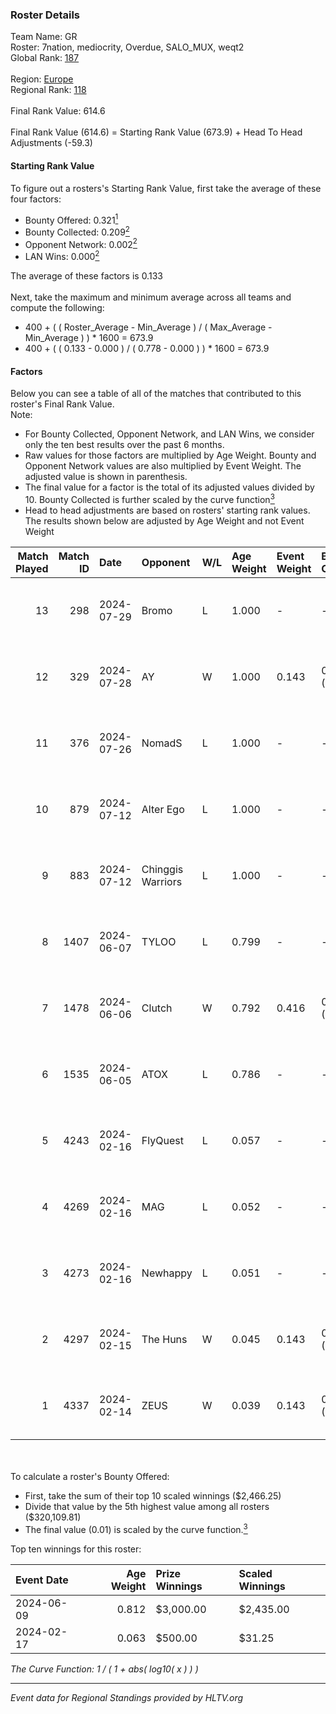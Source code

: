 ### Roster Details<br />
Team Name: GR<br />
Roster: 7nation, mediocrity, Overdue, SALO_MUX, weqt2<br />
Global Rank: [187](../standings_global.md)<br />
<br />
Region: [Europe]( ../standings_europe.md)<br />
Regional Rank: [118]( ../standings_europe.md)<br />
<br />
Final Rank Value:  614.6<br />
<br />
Final Rank Value (614.6) = Starting Rank Value (673.9) + Head To Head Adjustments (-59.3)<br />

#### Starting Rank Value<br />
To figure out a rosters's Starting Rank Value, first take the average of these four factors:<br />
- Bounty Offered: 0.321[<sup>1</sup>](#table2)
- Bounty Collected: 0.209[<sup>2</sup>](#table1)
- Opponent Network: 0.002[<sup>2</sup>](#table1)
- LAN Wins: 0.000[<sup>2</sup>](#table1)

The average of these factors is 0.133<br />
<br />
Next, take the maximum and minimum average across all teams and compute the following:<br />
- 400 + ( ( Roster_Average - Min_Average ) / ( Max_Average - Min_Average ) ) * 1600 = 673.9
- 400 + ( ( 0.133 - 0.000 ) / ( 0.778 - 0.000 ) ) * 1600 = 673.9


#### Factors<br />
Below you can see a table of all of the matches that contributed to this roster's Final Rank Value.<br />
Note:<br />

- For Bounty Collected, Opponent Network, and LAN Wins, we consider only the ten best results over the past 6 months.
- Raw values for those factors are multiplied by Age Weight. Bounty and Opponent Network values are also multiplied by Event Weight. The adjusted value is shown in parenthesis.
- The final value for a factor is the total of its adjusted values divided by 10. Bounty Collected is further scaled by the curve function[<sup>3</sup>](#curveFunction)
- Head to head adjustments are based on rosters' starting rank values. The results shown below are adjusted by Age Weight and not Event Weight
<span id="table1"></span><br />


| Match Played | Match ID | Date       | Opponent          | W/L | Age Weight | Event Weight | Bounty Collected | Opponent Network | LAN Wins  | H2H Adj. | Roster                                        |
| -: | -: | :- | :- | :- | :- | :- | :- | :- | :- | -: | :- |
|           13 |      298 | 2024-07-29 | Bromo             | L   | 1.000      | -            | -                | -                | -         |   -20.20 | 7nation, mediocrity, Overdue, SALO_MUX, weqt2 |
|           12 |      329 | 2024-07-28 | AY                | W   | 1.000      | 0.143        | 0.000 (0.000)    | 0.000 (0.000)    | 0 (0.000) |     6.67 | 7nation, mediocrity, Overdue, SALO_MUX, weqt2 |
|           11 |      376 | 2024-07-26 | NomadS            | L   | 1.000      | -            | -                | -                | -         |   -20.99 | 7nation, mediocrity, Overdue, SALO_MUX, weqt2 |
|           10 |      879 | 2024-07-12 | Alter Ego         | L   | 1.000      | -            | -                | -                | -         |   -21.49 | 7nation, mediocrity, Runnin, SALO_MUX, weqt2  |
|            9 |      883 | 2024-07-12 | Chinggis Warriors | L   | 1.000      | -            | -                | -                | -         |    -4.44 | 7nation, mediocrity, Runnin, SALO_MUX, weqt2  |
|            8 |     1407 | 2024-06-07 | TYLOO             | L   | 0.799      | -            | -                | -                | -         |    -3.85 | mediocrity, qqGOD, SALO_MUX, uwrr, weqt2      |
|            7 |     1478 | 2024-06-06 | Clutch            | W   | 0.792      | 0.416        | 0.005 (0.002)    | 0.060 (0.020)    | 0 (0.000) |    12.81 | mediocrity, qqGOD, SALO_MUX, uwrr, weqt2      |
|            6 |     1535 | 2024-06-05 | ATOX              | L   | 0.786      | -            | -                | -                | -         |    -5.80 | mediocrity, qqGOD, Runnin, SALO_MUX, weqt2    |
|            5 |     4243 | 2024-02-16 | FlyQuest          | L   | 0.057      | -            | -                | -                | -         |    -0.12 | mediocrity, qqGOD, Reminder, SALO_MUX, weqt2  |
|            4 |     4269 | 2024-02-16 | MAG               | L   | 0.052      | -            | -                | -                | -         |    -1.23 | mediocrity, qqGOD, Reminder, SALO_MUX, weqt2  |
|            3 |     4273 | 2024-02-16 | Newhappy          | L   | 0.051      | -            | -                | -                | -         |    -1.17 | mediocrity, qqGOD, Reminder, SALO_MUX, weqt2  |
|            2 |     4297 | 2024-02-15 | The Huns          | W   | 0.045      | 0.143        | 0.000 (0.000)    | 0.002 (0.000)    | 0 (0.000) |     0.25 | mediocrity, qqGOD, Reminder, SALO_MUX, weqt2  |
|            1 |     4337 | 2024-02-14 | ZEUS              | W   | 0.039      | 0.143        | 0.000 (0.000)    | 0.000 (0.000)    | 0 (0.000) |     0.22 | mediocrity, qqGOD, Reminder, SALO_MUX, weqt2  |

<br />
<span id="table2"></span><br />
To calculate a roster's Bounty Offered:<br />

- First, take the sum of their top 10 scaled winnings ($2,466.25)
- Divide that value by the 5th highest value among all rosters ($320,109.81)
- The final value (0.01) is scaled by the curve function.[<sup>3</sup>](#curveFunction)

Top ten winnings for this roster:<br />

| Event Date | Age Weight | Prize Winnings | Scaled Winnings |
| :- | -: | :- | :- |
| 2024-06-09 |      0.812 | $3,000.00      | $2,435.00       |
| 2024-02-17 |      0.063 | $500.00        | $31.25          |


<span id="curveFunction"></span>_The Curve Function: 1 / ( 1 + abs( log10( x ) ) )_<br />

---
_Event data for Regional Standings provided by HLTV.org_<br />
